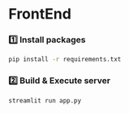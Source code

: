 # FrontEnd

### 1️⃣ Install packages

```bash
pip install -r requirements.txt
```

### 2️⃣ Build & Execute server

```bash
streamlit run app.py
```
